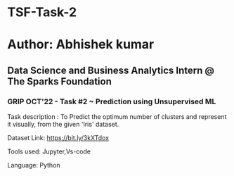 # TSF-Task-2
# Author: Abhishek kumar
## Data Science and Business Analytics Intern @ The Sparks Foundation
### GRIP OCT'22 - Task #2 ~ Prediction using Unsupervised ML
Task description : To Predict the optimum number of clusters and represent it visually, from the given 'Iris' dataset.

Dataset Link: https://bit.ly/3kXTdox

Tools used: Jupyter,Vs-code

Language: Python
